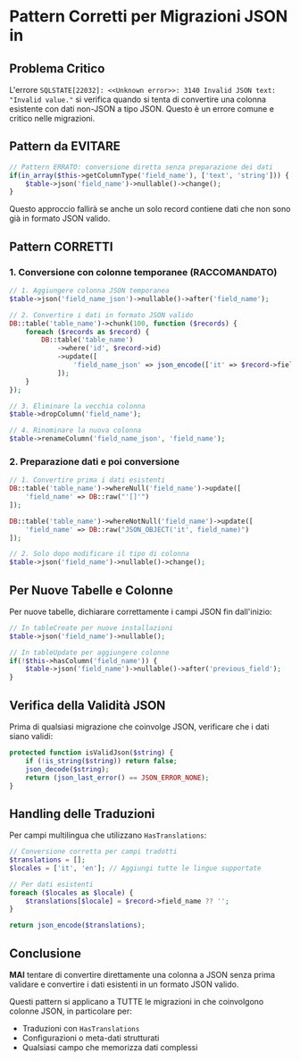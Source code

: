 # Pattern Corretti per Migrazioni JSON in <nome progetto>

## Problema Critico

L'errore `SQLSTATE[22032]: <<Unknown error>>: 3140 Invalid JSON text: "Invalid value."` si verifica quando si tenta di convertire una colonna esistente con dati non-JSON a tipo JSON. Questo è un errore comune e critico nelle migrazioni.

## Pattern da EVITARE

```php
// Pattern ERRATO: conversione diretta senza preparazione dei dati
if(in_array($this->getColumnType('field_name'), ['text', 'string'])) {
    $table->json('field_name')->nullable()->change();
}
```

Questo approccio fallirà se anche un solo record contiene dati che non sono già in formato JSON valido.

## Pattern CORRETTI

### 1. Conversione con colonne temporanee (RACCOMANDATO)

```php
// 1. Aggiungere colonna JSON temporanea
$table->json('field_name_json')->nullable()->after('field_name');

// 2. Convertire i dati in formato JSON valido
DB::table('table_name')->chunk(100, function ($records) {
    foreach ($records as $record) {
        DB::table('table_name')
            ->where('id', $record->id)
            ->update([
                'field_name_json' => json_encode(['it' => $record->field_name])
            ]);
    }
});

// 3. Eliminare la vecchia colonna
$table->dropColumn('field_name');

// 4. Rinominare la nuova colonna
$table->renameColumn('field_name_json', 'field_name');
```

### 2. Preparazione dati e poi conversione

```php
// 1. Convertire prima i dati esistenti
DB::table('table_name')->whereNull('field_name')->update([
    'field_name' => DB::raw("'[]'")
]);

DB::table('table_name')->whereNotNull('field_name')->update([
    'field_name' => DB::raw("JSON_OBJECT('it', field_name)")
]);

// 2. Solo dopo modificare il tipo di colonna
$table->json('field_name')->nullable()->change();
```

## Per Nuove Tabelle e Colonne

Per nuove tabelle, dichiarare correttamente i campi JSON fin dall'inizio:

```php
// In tableCreate per nuove installazioni
$table->json('field_name')->nullable();

// In tableUpdate per aggiungere colonne
if(!$this->hasColumn('field_name')) {
    $table->json('field_name')->nullable()->after('previous_field');
}
```

## Verifica della Validità JSON

Prima di qualsiasi migrazione che coinvolge JSON, verificare che i dati siano validi:

```php
protected function isValidJson($string) {
    if (!is_string($string)) return false;
    json_decode($string);
    return (json_last_error() == JSON_ERROR_NONE);
}
```

## Handling delle Traduzioni

Per campi multilingua che utilizzano `HasTranslations`:

```php
// Conversione corretta per campi tradotti
$translations = [];
$locales = ['it', 'en']; // Aggiungi tutte le lingue supportate

// Per dati esistenti
foreach ($locales as $locale) {
    $translations[$locale] = $record->field_name ?? '';
}

return json_encode($translations);
```

## Conclusione

**MAI** tentare di convertire direttamente una colonna a JSON senza prima validare e convertire i dati esistenti in un formato JSON valido.

Questi pattern si applicano a TUTTE le migrazioni in <nome progetto> che coinvolgono colonne JSON, in particolare per:
- Traduzioni con `HasTranslations`
- Configurazioni o meta-dati strutturati
- Qualsiasi campo che memorizza dati complessi
